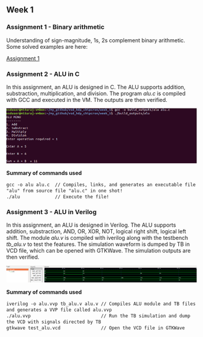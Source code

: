 ## Week 1

### Assignment 1 - Binary arithmetic
Understanding of sign-magnitude, 1s, 2s complement binary arithmetic. Some solved examples are here:

[Assignment 1](https://github.com/iammituraj/vsd_hdp_chipcron/blob/main/week_1/binary_arithmetic.md)

### Assignment 2 - ALU in C
In this assignment, an ALU is designed in C. The ALU supports addition, substraction, multiplication, and division.
The program _alu.c_ is compiled with GCC and executed in the VM. The outputs are then verified.

![Assignment 2](https://github.com/iammituraj/vsd_hdp_chipcron/blob/main/week_1/support_files/alu_c_output.png)

**Summary of commands used**
```
gcc -o alu alu.c  // Compiles, links, and generates an executable file "alu" from source file "alu.c" in one shot!
./alu             // Execute the file!
```

### Assignment 3 - ALU in Verilog
In this assignment, an ALU is designed in Verilog. The ALU supports addition, substraction, AND, OR, XOR, NOT, logical right shift, logical left shift.
The module _alu.v_ is compiled with iverilog along with the testbench _tb_alu.v_ to test the features. 
The simulation waveform is dumped by TB in VCD file, which can be opened with GTKWave. The simulation outputs are then verified.

![Assignment 3](https://github.com/iammituraj/vsd_hdp_chipcron/blob/main/week_1/support_files/alu_v_sim.png)

**Summary of commands used**
```
iverilog -o alu.vvp tb_alu.v alu.v // Compiles ALU module and TB files and generates a VVP file called alu.vvp
./alu.vvp                          // Run the TB simulation and dump the VCD with signals directed by TB
gtkwave test_alu.vcd               // Open the VCD file in GTKWave
```

